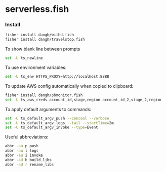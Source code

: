 # serverless.fish

### Install

```sh
fisher install dangh/withd.fish
fisher install dangh/travelstop.fish
```

To show blank line between prompts

```sh
set -U ts_newline
```

To use environment variables:

```sh
set -U ts_env HTTPS_PROXY=http://localhost:8888
```

To update AWS config automatically when copied to clipboard:

```sh
fisher install dangh/pbmonitor.fish
set -U ts_aws_creds account_id,stage,region account_id_2,stage_2,region_2
```

To apply default arguments to commands:

```sh
set -U ts_default_argv_push --conceal --verbose
set -U ts_default_argv_logs --tail --startTime=2m
set -U ts_default_argv_invoke --type=Event
```

Useful abbreviations:

```sh
abbr -au p push
abbr -au l logs
abbr -au i invoke
abbr -aU b build_libs
abbr -aU r rename_libs
```
